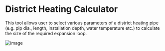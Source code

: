 # District Heating Calculator
This tool allows user to select various parameters of a district heating pipe (e.g. pip dia., length, installation depth, water temperature etc.) to calculate the size of the required expansion loop.

![image](https://user-images.githubusercontent.com/39190670/215301498-9611c9f0-d3ae-4a6c-9bd9-9b6de22aef20.png)
